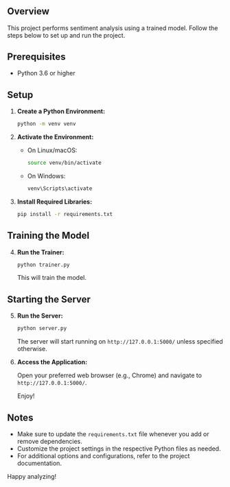 # <Customer Sentiment Analysis>

## Overview

This project performs sentiment analysis using a trained model. Follow the steps below to set up and run the project.

## Prerequisites

- Python 3.6 or higher

## Setup

1. **Create a Python Environment:**

    ```bash
    python -m venv venv
    ```

2. **Activate the Environment:**

    - On Linux/macOS:
        ```bash
        source venv/bin/activate
        ```
    
    - On Windows:
        ```bash
        venv\Scripts\activate
        ```

3. **Install Required Libraries:**

    ```bash
    pip install -r requirements.txt
    ```

## Training the Model

4. **Run the Trainer:**

    ```bash
    python trainer.py
    ```

    This will train the model.

## Starting the Server

5. **Run the Server:**

    ```bash
    python server.py
    ```

    The server will start running on `http://127.0.0.1:5000/` unless specified otherwise.

6. **Access the Application:**

    Open your preferred web browser (e.g., Chrome) and navigate to `http://127.0.0.1:5000/`.

    Enjoy!

## Notes

- Make sure to update the `requirements.txt` file whenever you add or remove dependencies.
- Customize the project settings in the respective Python files as needed.
- For additional options and configurations, refer to the project documentation.

Happy analyzing!
